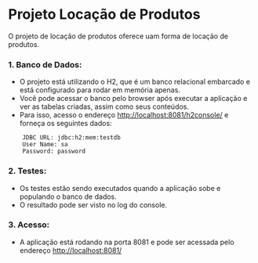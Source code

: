 # Projeto Locação de Produtos

O projeto de locação de produtos oferece uam forma de locação de produtos.


### 1. Banco de Dados:

* O projeto está utilizando o H2, que é um banco relacional embarcado e está configurado para rodar em memória apenas.
* Você pode acessar o banco pelo browser após executar a aplicação e ver as tabelas criadas, assim como seus conteúdos.
* Para isso, acesso o endereço [http://localhost:8081/h2console/](http://localhost:8081/h2console/) e forneça os seguintes dados:

```
	JDBC URL: jdbc:h2:mem:testdb
	User Name: sa
	Password: password
```

### 2. Testes:

* Os testes estão sendo executados quando a aplicação sobe e populando o banco de dados.
* O resultado pode ser visto no log do console.


### 3. Acesso:

* A aplicação está rodando na porta 8081 e pode ser acessada pelo endereço [http://localhost:8081/](http://localhost:8081/)
